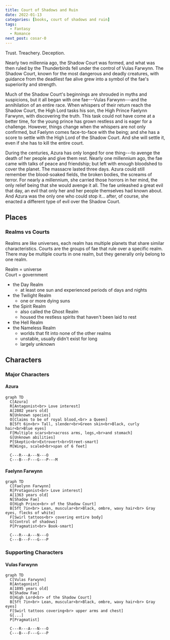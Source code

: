 ```yaml
---
title: Court of Shadows and Ruin
date: 2022-01-13
categories: [books, court of shadows and ruin]
tags:
  - Fantasy
  - Romance
next_post: cosar-0
---
```

Trust. Treachery. Deception.

Nearly two millennia ago, the Shadow Court was formed, and what was then ruled by the Thunderbirds fell under the control of Vulas Farwynn. The Shadow Court, known for the most dangerous and deadly creatures, with guidance from the deadliest fae alive grew into a symbol of the fae's superiority and strength.

Much of the Shadow Court's beginnings are shrouded in myths and suspicions, but it all began with one fae---Vulas Farwynn---and the annihilation of an entire race. When whispers of their return reach the Shadow Court, the High Lord tasks his son, the High Prince Faelynn Farwynn, with discovering the truth. This task could not have come at a better time, for the young prince has grown restless and is eager for a challenge. However, things change when the whispers are not only confirmed, but Faelynn comes face-to-face with the being; and she has a score to settle with the High Lord of the Shadow Court. And she will settle it, even if she has to kill the entire court.

During the centuries, Azura has only longed for one thing---to avenge the death of her people and give them rest. Nearly one millennium ago, the fae came with talks of peace and friendship; but left with enough bloodshed to cover the planet. The massacre lasted three days. Azura could still remember the blood-soaked fields, the broken bodies, the screams of terror. For nearly a millennium, she carried those horrors in her mind, the only relief being that she would avenge it all. The fae unleashed a great evil that day, an evil that only her and her people themselves had known about. And Azura was the only one who could stop it... after, of course, she enacted a different type of evil over the Shadow Court.

## Places

### Realms vs Courts

Realms are like universes, each realm has multiple planets that share similar characteristics. Courts are the groups of fae that rule over a specific realm. There may be multiple courts in one realm, but they generally only belong to one realm.

Realm = universe \
Court = government

- the Day Realm
  - at least one sun and experienced periods of days and nights
- the Twilight Realm
  - one or more dying suns
- the Spirit Realm
  - also called the Ghost Realm
  - housed the restless spirits that haven't been laid to rest
- the Hell Realm
- the Nameless Realm
  - worlds that fit into none of the other realms
  - unstable, usually didn't exist for long
  - largely unknown

## Characters

### Major Characters

#### Azura

<!--![Azura](https://cdn.pixabay.com/photo/2019/11/26/19/06/fantasy-4655269_960_720.jpg)-->

```mermaid
graph TD
  C[Azura]
  R[Antagonist<br> Love interest]
  A[2802 years old]
  N[Unknown species]
  O[Claims to be of royal blood,<br> a Queen]
  B[5ft 6in<br> Tall, slender<br>Green skin<br>Black, curly hair<br>Blue eyes]
  F[Multiple scars<br>across arms, legs,<br>and stomach]
  G[Unknown abilities]
  P[Skeptic<br>Extrovert<br>Street-smart]
  M[Wings, scaled<br>span of 6 feet]

  C---R---A---N---O
  C---B---F---G---P---M
```
<!--
At age 439, Azura watched [Vulas Farwynn](#Vulas-Farwynn) murder her family and her entire race. Since that night, she has vowed revenge on the High Lord of the Shadow Court. She plans to make him watch his Court fall apart, just as he had done to her father.

At age 792, Azura was captured by [Válgr](#Valgr), a jotunn who sought to use her for his own agenda. She was then bound and controlled by a ring magically linked to a set of two bracelets and two anklets an old friend had given her. Despite this, she still found ways to defy Válgr. The two may have a common enemy, but Azura has made it clear that she is only interested in punishing the guilty ones, not an entire race.

Her first encounter with Vulas Farwynn's son, [Faelynn](#Faelynn-Farwynn), has her questioning her plans. Faelyn is... unique. She isn't sure what it is about the young prince that fascinates her, but he is different from his father. She keeps telling herself that she is only interested in Faelyn because of his father; yet her mind, and her body, hint at the real truth she doesn't wish to accept. But, denying the thin bond that ties her to him is no easy task, nor can its existence be ignored for much longer.
-->
#### Faelynn Farwynn

```mermaid
graph TD
  C[Faelynn Farwynn]
  R[Protagonist<br> Love interest]
  A[1363 years old]
  N[Shadow Fae]
  O[High Prince<br> of the Shadow Court]
  B[5ft 7in<br> Lean, muscular<br>Black, ombre, wavy hair<br> Gray eyes, flecks of white]
  F[Swirl tattoos<br> covering entire body]
  G[Control of shadows]
  P[Pragmatist<br> Book-smart]

  C---R---A---N---O
  C---B---F---G---P
```

<!--
All his life, Faelynn Farwynn has sought one thing, his father's approval. Living under the shadow of his father has been difficult. As the Lord of the Shadow Court, and the High Lord's Firstborn he has a great reputation to uphold. Everyone expects him to be ruthless, like his father, which is saying much since most fae are considered ruthless. The things his father has done have truly given the word "ruthless" a new meaning. Faelynn has never had a problem with cruelty, but the time for the brand of ruthlessness the Shadow Court is known for his past. The real enemies have passed, no one dare threatens the Shadow Court except the petty beings that, like ants, spring up every century. Except for now...

Faelynn thought he knew everything about being ruthless, but when he hears what his father has done... that is past ruthless, even dishonorable. But is it true? Or is the blue-eyed, white-haired woman that he can't get out of his thoughts lying?
-->

### Supporting Characters

#### Vulas Farwynn

```mermaid
graph TD
  C[Vulas Farwynn]
  R[Antagonist]
  A[1895 years old]
  N[Shadow Fae]
  O[High Lord<br> of the Shadow Court]
  B[5ft 7in<br> Lean, muscular<br>Black, ombre, wavy hair<br> Gray eyes]
  F[Swirl tattoos covering<br> upper arms and chest]
  G[...]
  P[Pragmatist]

  C---R---A---N---O
  C---B---F---G---P
```

<!--

At 532, destroyed the _____.

#### Válgr

### Minor Characters

#### Folluin Zingolor

#### Rothilion Ennan

#### Vulen Fendan
-->
